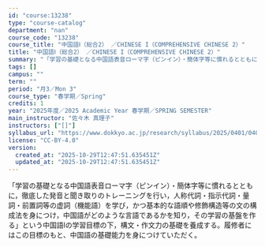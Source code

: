 ```yaml
---
id: "course:13238"
type: "course-catalog"
department: "nan"
course_code: "13238"
course_title: "中国語Ⅰ（総合2） ／CHINESE I（COMPREHENSIVE CHINESE 2）"
title: "中国語Ⅰ（総合2） ／CHINESE I（COMPREHENSIVE CHINESE 2）"
summary: "「学習の基礎となる中国語表音ローマ字（ピンイン）・簡体字等に慣れるとともに，徹底した発音と聞き取りのトレーニングを行い，人称代詞・指示代詞・量詞・前置詞等の虚詞（機能語）を学び，かつ基本的な語順や修飾構造等の文の構成法を身につけ，中国語がど…"
tags: []
campus: ""
term: ""
period: "月3／Mon 3"
course_type: "春学期／Spring"
credits: 1
year: "2025年度／2025 Academic Year 春学期／SPRING SEMESTER"
main_instructor: "佐々木 真理子"
instructors: ["[]"]
syllabus_url: "https://www.dokkyo.ac.jp/research/syllabus/2025/0401/0401_13238_ja_JP.html"
license: "CC-BY-4.0"
version:
  created_at: "2025-10-29T12:47:51.635451Z"
  updated_at: "2025-10-29T12:47:51.635451Z"
---
```

「学習の基礎となる中国語表音ローマ字（ピンイン）・簡体字等に慣れるとともに，徹底した発音と聞き取りのトレーニングを行い，人称代詞・指示代詞・量詞・前置詞等の虚詞（機能語）を学び，かつ基本的な語順や修飾構造等の文の構成法を身につけ，中国語がどのような言語であるかを知り，その学習の基盤を作る」という中国語Ⅰの学習目標の下，構文・作文力の基礎を養成する。履修者にはこの目標のもと、中国語の基礎能力を身につけていただく。
